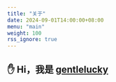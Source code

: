 ```yaml
---
title: "关于"
date: 2024-09-01T14:00:00+08:00
menu: "main"
weight: 100
rss_ignore: true
---
```


## ✋ Hi，我是 [gentlelucky](https://www.gentlelucky.com)

